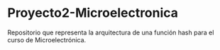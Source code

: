 # Proyecto2-Microelectronica
Repositorio que representa la arquitectura de una función hash para el curso de Microelectrónica.
